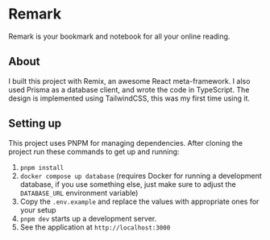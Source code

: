 # Remark

Remark is your bookmark and notebook for all your online reading.

## About

I built this project with Remix, an awesome React meta-framework. I also used Prisma as a database client, and wrote the code in TypeScript. The design is implemented using TailwindCSS, this was my first time using it.

## Setting up

This project uses PNPM for managing dependencies. After cloning the project run these commands to get up and running:

1. `pnpm install`
2. `docker compose up database` (requires Docker for running a development database, if you use something else, just make sure to adjust the `DATABASE_URL` environment variable)
3. Copy the `.env.example` and replace the values with appropriate ones for your setup
4. `pnpm dev` starts up a development server.
5. See the application at `http://localhost:3000`
